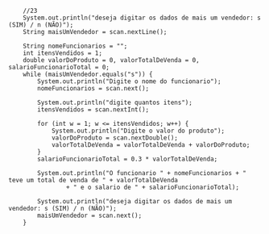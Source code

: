         //23
        System.out.println("deseja digitar os dados de mais um vendedor: s (SIM) / n (NÃO)");
        String maisUmVendedor = scan.nextLine();

        String nomeFuncionarios = "";
        int itensVendidos = 1;
        double valorDoProduto = 0, valorTotalDeVenda = 0, salarioFuncionarioTotal = 0;
        while (maisUmVendedor.equals("s")) {
            System.out.println("Digite o nome do funcionario");
            nomeFuncionarios = scan.next();

            System.out.println("digite quantos itens");
            itensVendidos = scan.nextInt();

            for (int w = 1; w <= itensVendidos; w++) {
                System.out.println("Digite o valor do produto");
                valorDoProduto = scan.nextDouble();
                valorTotalDeVenda = valorTotalDeVenda + valorDoProduto;
            }
            salarioFuncionarioTotal = 0.3 * valorTotalDeVenda;

            System.out.println("O funcionario " + nomeFuncionarios + " teve um total de venda de " + valorTotalDeVenda
                    + " e o salario de " + salarioFuncionarioTotal);

            System.out.println("deseja digitar os dados de mais um vendedor: s (SIM) / n (NÃO)");
            maisUmVendedor = scan.next();
        }


